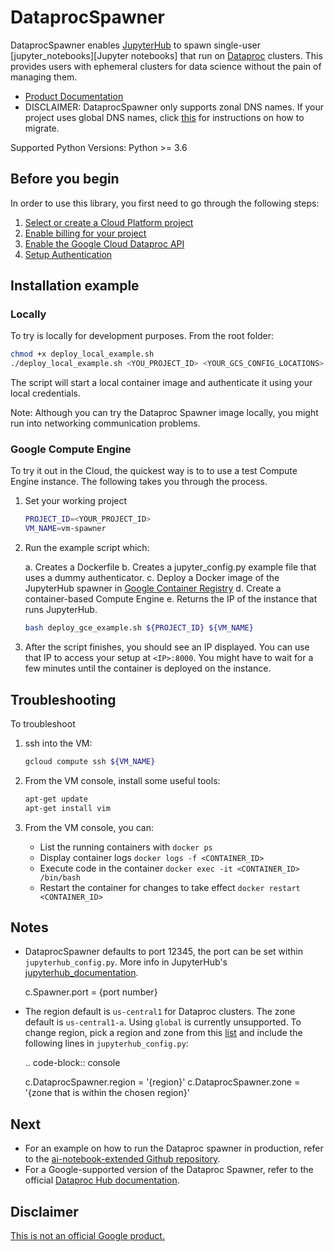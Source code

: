 # DataprocSpawner

DataprocSpawner enables [JupyterHub][jupyterhub] to spawn single-user [jupyter_notebooks][Jupyter notebooks] that run on [Dataproc][dataproc] clusters. This provides users with ephemeral clusters for data science without the pain of managing them.

- [Product Documentation][dataproc]
- DISCLAIMER: DataprocSpawner only supports zonal DNS names. If your project uses global DNS names, click [this][dns] for instructions on how to migrate.

[jupyterhub]: https://jupyterhub.readthedocs.io/en/stable/
[jupyter_notebooks]: https://jupyter-notebook-beginner-guide.readthedocs.io/en/latest/what_is_jupyter.html
[dataproc]: https://cloud.google.com/dataproc
[dns]: https://cloud.google.com/compute/docs/internal-dns#migrating-to-zonal

Supported Python Versions: Python >= 3.6

## Before you begin

In order to use this library, you first need to go through the following steps:

1. [Select or create a Cloud Platform project][create_project]
2. [Enable billing for your project][enable_billing]
3. [Enable the Google Cloud Dataproc API][enable_api]
4. [Setup Authentication][authentication]

[create_project]: https://console.cloud.google.com/project
[enable_billing]: https://cloud.google.com/billing/docs/how-to/modify-project#enable_billing_for_a_project
[enable_api]: https://cloud.google.com/dataproc
[authentication]: https://cloud.google.com/docs/authentication/getting-started#auth-cloud-implicit-python

## Installation example

### Locally

To try is locally for development purposes. From the root folder:

```sh
chmod +x deploy_local_example.sh
./deploy_local_example.sh <YOU_PROJECT_ID> <YOUR_GCS_CONFIG_LOCATIONS> <YOUR_AUTHENTICATED_EMAIL>
```

The script will start a local container image and authenticate it using your local credentials.

Note: Although you can try the Dataproc Spawner image locally, you might run into networking communication problems.

### Google Compute Engine

To try it out in the Cloud, the quickest way is to to use a test Compute Engine instance. The following takes you through the process.

1. Set your working project

    ```bash
    PROJECT_ID=<YOUR_PROJECT_ID>
    VM_NAME=vm-spawner
    ```

1. Run the example script which:

    a. Creates a Dockerfile
    b. Creates a jupyter_config.py example file that uses a dummy authenticator.
    c. Deploy a Docker image of the JupyterHub spawner in [Google Container Registry][gcr]
    d. Create a container-based Compute Engine
    e. Returns the IP of the instance that runs JupyterHub.

    ```bash
    bash deploy_gce_example.sh ${PROJECT_ID} ${VM_NAME}
    ```

1. After the script finishes, you should see an IP displayed. You can use that IP to access your setup at `<IP>:8000`. You might have to wait for a few minutes until the container is deployed on the instance.

[gcr]: https://cloud.google.com/container-registry/

## Troubleshooting

To troubleshoot

1. ssh into the VM:

    ```bash
    gcloud compute ssh ${VM_NAME}
    ```

1. From the VM console, install some useful tools:

    ```bash
    apt-get update
    apt-get install vim
    ```

1. From the VM console, you can:

    - List the running containers with `docker ps`
    - Display container logs `docker logs -f <CONTAINER_ID>`
    - Execute code in the container `docker exec -it <CONTAINER_ID> /bin/bash`
    - Restart the container for changes to take effect  `docker restart <CONTAINER_ID>`

## Notes

- DataprocSpawner defaults to port 12345, the port can be set within `jupyterhub_config.py`. More info in JupyterHub's [jupyterhub_documentation].

    c.Spawner.port = {port number}

- The region default is ``us-central1`` for Dataproc clusters. The zone default is ``us-central1-a``. Using ``global`` is currently unsupported. To change region, pick a region and zone from this [list][locations_list] and include the following lines in ``jupyterhub_config.py``:

    .. code-block:: console

    c.DataprocSpawner.region = '{region}'
    c.DataprocSpawner.zone = '{zone that is within the chosen region}'

[jupyterhub_documentation]: https://jupyterhub.readthedocs.io/en/stable/api/spawner.html#jupyterhub.spawner.Spawner.port
[locations_list]: https://cloud.google.com/compute/docs/regions-zones/

## Next

- For an example on how to run the Dataproc spawner in production, refer to the [ai-notebook-extended Github repository](https://github.com/GoogleCloudPlatform/ai-notebooks-extended).
- For a Google-supported version of the Dataproc Spawner, refer to the official [Dataproc Hub documentation](https://cloud.google.com/dataproc/docs/tutorials/dataproc-hub-admins).

## Disclaimer

[This is not an official Google product.](https://opensource.google.com/docs/releasing/publishing/#disclaimer)
